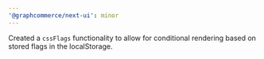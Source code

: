 ```yaml
---
'@graphcommerce/next-ui': minor
---
```


Created a `cssFlags` functionality to allow for conditional rendering based on stored flags in the localStorage.
